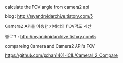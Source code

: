 calculate the FOV angle from camera2 api 

blog : http://myandroidarchive.tistory.com/5

Camera2 API를 이용한 카메라의 FOV각도 계산

블로그 : http://myandroidarchive.tistory.com/5

compareing Camera and Camera2 API's FOV

https://github.com/pchan1401-ICIL/Camera1_2_Compare

